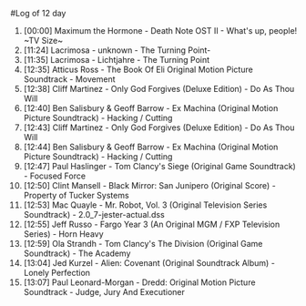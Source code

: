 #Log of 12 day

1. [00:00] Maximum the Hormone - Death Note OST II - What's up, people! ~TV Size~
1. [11:24] Lacrimosa - unknown - The Turning Point-
1. [11:35] Lacrimosa - Lichtjahre - The Turning Point
1. [12:35] Atticus Ross - The Book Of Eli Original Motion Picture Soundtrack - Movement
1. [12:38] Cliff Martinez - Only God Forgives (Deluxe Edition) - Do As Thou Will
1. [12:40] Ben Salisbury & Geoff Barrow - Ex Machina (Original Motion Picture Soundtrack) - Hacking / Cutting
1. [12:43] Cliff Martinez - Only God Forgives (Deluxe Edition) - Do As Thou Will
1. [12:44] Ben Salisbury & Geoff Barrow - Ex Machina (Original Motion Picture Soundtrack) - Hacking / Cutting
1. [12:47] Paul Haslinger - Tom Clancy's Siege (Original Game Soundtrack) - Focused Force
1. [12:50] Clint Mansell - Black Mirror: San Junipero (Original Score) - Property of Tucker Systems
1. [12:53] Mac Quayle - Mr. Robot, Vol. 3 (Original Television Series Soundtrack) - 2.0_7-jester-actual.dss
1. [12:55] Jeff Russo - Fargo Year 3 (An Original MGM / FXP Television Series) - Horn Heavy
1. [12:59] Ola Strandh - Tom Clancy's The Division (Original Game Soundtrack) - The Academy
1. [13:04] Jed Kurzel - Alien: Covenant (Original Soundtrack Album) - Lonely Perfection
1. [13:07] Paul Leonard-Morgan - Dredd: Original Motion Picture Soundtrack - Judge, Jury And Executioner
